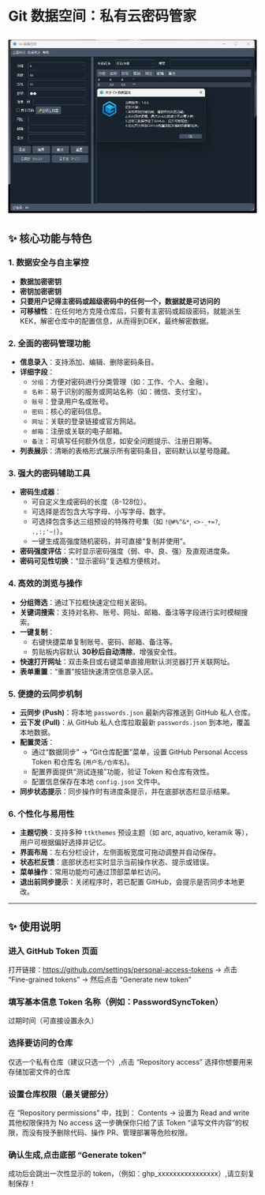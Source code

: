 # Git 数据空间：私有云密码管家


![image](https://github.com/ISimon3/Git-DataSpace/blob/main/example1.0.6.jpg)
---
## ✨ 核心功能与特色
###  1. 数据安全与自主掌控
*   **数据加密密钥**
*   **密钥加密密钥**
*   **只要用户记得主密码或超级密码中的任何一个，数据就是可访问的**
*   **可移植性**：在任何地方克隆仓库后，只要有主密码或超级密码，就能派生KEK，解密仓库中的配置信息，从而得到DEK，最终解密数据。
###  2. 全面的密码管理功能
*   **信息录入**：支持添加、编辑、删除密码条目。
*   **详细字段**：
    *   `分组`：方便对密码进行分类管理（如：工作、个人、金融）。
    *   `名称`：易于识别的服务或网站名称（如：微信、支付宝）。
    *   `账号`：登录用户名或账号。
    *   `密码`：核心的密码信息。
    *   `网址`：关联的登录链接或官方网站。
    *   `邮箱`：注册或关联的电子邮箱。
    *   `备注`：可填写任何额外信息，如安全问题提示、注册日期等。
*   **列表展示**：清晰的表格形式展示所有密码条目，密码默认以星号隐藏。
###  3. 强大的密码辅助工具
*   **密码生成器**：
    *   可自定义生成密码的长度（8-128位）。
    *   可选择是否包含大写字母、小写字母、数字。
    *   可选择包含多达三组预设的特殊符号集（如 `!@#%^&*`, `<>-_+=?`, `.,:;'~|`）。
    *   一键生成高强度随机密码，并可直接“复制并使用”。
*   **密码强度评估**：实时显示密码强度（弱、中、良、强）及直观进度条。
*   **密码可见性切换**：“显示密码”复选框方便核对。
###  4. 高效的浏览与操作
*   **分组筛选**：通过下拉框快速定位相关密码。
*   **关键词搜索**：支持对名称、账号、网址、邮箱、备注等字段进行实时模糊搜索。
*   **一键复制**：
    *   右键快捷菜单复制账号、密码、邮箱、备注等。
    *   剪贴板内容默认 **30秒后自动清除**，增强安全性。
*   **快速打开网址**：双击条目或右键菜单直接用默认浏览器打开关联网址。
*   **表单重置**：“重置”按钮快速清空信息录入区。
###  5. 便捷的云同步机制
*   **云同步 (Push)**：将本地 `passwords.json` 最新内容推送到 GitHub 私人仓库。
*   **云下发 (Pull)**：从 GitHub 私人仓库拉取最新 `passwords.json` 到本地，覆盖本地数据。
*   **配置灵活**：
    *   通过“数据同步” -> “Git仓库配置”菜单，设置 GitHub Personal Access Token 和仓库名 (`用户名/仓库名`)。
    *   配置界面提供“测试连接”功能，验证 Token 和仓库有效性。
    *   配置信息保存在本地 `config.json` 文件中。
*   **同步状态提示**：同步操作时有进度条提示，并在底部状态栏显示结果。
###  6. 个性化与易用性
*   **主题切换**：支持多种 `ttkthemes` 预设主题（如 arc, aquativo, keramik 等），用户可根据偏好选择并记忆。
*   **界面布局**：左右分栏设计，左侧面板宽度可拖动调整并自动保存。
*   **状态栏反馈**：底部状态栏实时显示当前操作状态、提示或错误。
*   **菜单操作**：常用功能均可通过顶部菜单栏访问。
*   **退出前同步提示**：关闭程序时，若已配置 GitHub，会提示是否同步本地更改。
---
## ✨ 使用说明
### 进入 GitHub Token 页面 
打开链接：https://github.com/settings/personal-access-tokens → 点击 “Fine-grained tokens” → 然后点击 “Generate new token”
### 填写基本信息 Token 名称（例如：PasswordSyncToken）
过期时间（可直接设置永久）
### 选择要访问的仓库
仅选一个私有仓库（建议只选一个）,点击 “Repository access” 选择你想要用来存储加密文件的仓库
### 设置仓库权限（最关键部分）
在 “Repository permissions” 中，找到：
Contents → 设置为 Read and write
其他权限保持为 No access
这一步确保你只给了该 Token “读写文件内容”的权限，而没有授予删除代码、操作 PR、管理部署等危险权限。
### 确认生成,点击底部 “Generate token”
成功后会跳出一次性显示的 token，（例如：ghp_xxxxxxxxxxxxxxxx）,请立刻复制保存！
